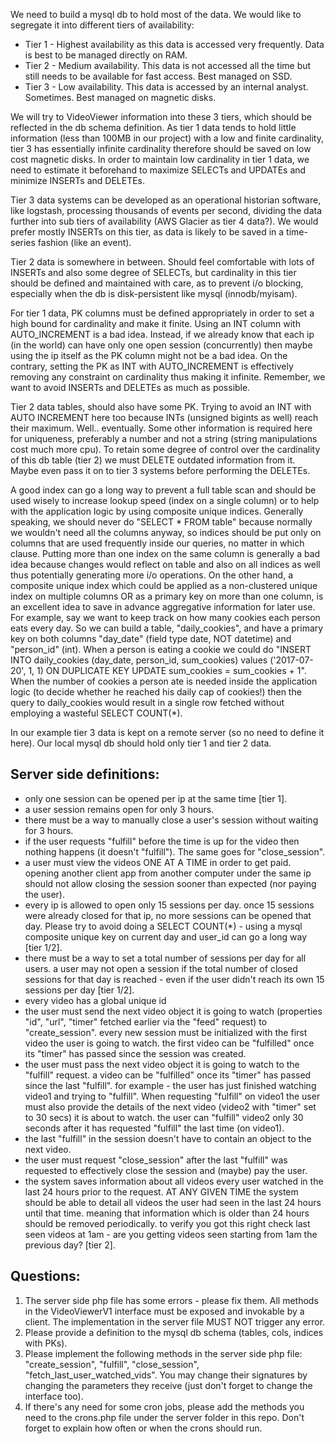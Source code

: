 We need to build a mysql db to hold most of the data. We would like to segregate it into different tiers of availability:
* Tier 1 - Highest availability as this data is accessed very frequently. Data is best to be managed directly on RAM.
* Tier 2 - Medium availability. This data is not accessed all the time but still needs to be available for fast access. Best managed on SSD.
* Tier 3 - Low availability. This data is accessed by an internal analyst. Sometimes. Best managed on magnetic disks.

We will try to VideoViewer information into these 3 tiers, which should be reflected in the db schema definition.
As tier 1 data tends to hold little information (less than 100MB in our project) with a low and finite cardinality, tier 3 has essentially infinite cardinality therefore should be saved on low cost magnetic disks.
In order to maintain low cardinality in tier 1 data, we need to estimate it beforehand to maximize SELECTs and UPDATEs and minimize INSERTs and DELETEs.

Tier 3 data systems can be developed as an operational historian software, like logstash, processing thousands of events per second, dividing the data further into sub tiers of availability (AWS Glacier as tier 4 data?). We would prefer mostly INSERTs on this tier, as data is likely to be saved in a time-series fashion (like an event).

Tier 2 data is somewhere in between. Should feel comfortable with lots of INSERTs and also some degree of SELECTs, but cardinality in this tier should be defined and maintained with care, as to prevent i/o blocking, especially when the db is disk-persistent like mysql (innodb/myisam).

For tier 1 data, PK columns must be defined appropriately in order to set a high bound for cardinality and make it finite. Using an INT column with AUTO_INCREMENT is a bad idea. Instead, if we already know that each ip (in the world) can have only one open session (concurrently) then maybe using the ip itself as the PK column might not be a bad idea. On the contrary, setting the PK as INT with AUTO_INCREMENT is effectively removing any constraint on cardinality thus making it infinite. Remember, we want to avoid INSERTs and DELETEs as much as possible.

Tier 2 data tables, should also have some PK. Trying to avoid an INT with AUTO INCREMENT here too because INTs (unsigned bigints as well) reach their maximum. Well.. eventually. Some other information is required here for uniqueness, preferably a number and not a string (string manipulations cost much more cpu). To retain some degree of control over the cardinality of this db table (tier 2) we
must DELETE outdated information from it. Maybe even pass it on to tier 3 systems before performing the DELETEs.

A good index can go a long way to prevent a full table scan and should be used wisely to increase lookup speed (index on a single column) or to help with the application logic by using composite unique indices. Generally speaking, we should never do "SELECT &#42; FROM table" because normally we wouldn't need all the columns anyway, so indices should be put only on columns that are used frequently inside our queries, no matter in which clause. Putting more than one index on the same column is generally a bad idea because changes would reflect on table and also on all indices as well thus potentially generating more i/o operations. On the other hand, a composite unique index which could be applied as a non-clustered unique index on multiple columns OR as a primary key on more than one column, is an excellent idea to save in advance aggregative information for later use. For example, say we want to keep track on how many cookies each person eats every day. So we can build a table, "daily_cookies", and have a primary key on both columns "day_date" (field type date, NOT datetime) and "person_id" (int). When a person is eating a cookie we could do "INSERT INTO daily_cookies (day_date, person_id, sum_cookies) values ('2017-07-20', 1, 1) ON DUPLICATE KEY UPDATE sum_cookies = sum_cookies + 1". When the number of cookies a person ate is needed inside the application logic (to decide whether he reached his daily cap of cookies!) then the query to daily_cookies would result in a single row fetched without employing a wasteful SELECT COUNT(&#42;).

In our example tier 3 data is kept on a remote server (so no need to define it here). Our local mysql db should hold only tier 1 and tier 2 data.

## Server side definitions:
* only one session can be opened per ip at the same time [tier 1].
* a user session remains open for only 3 hours.
* there must be a way to manually close a user's session without waiting for 3 hours.
* if the user requests "fulfill" before the time is up for the video then nothing happens (it doesn't "fulfill"). The same goes for "close_session".
* a user must view the videos ONE AT A TIME in order to get paid. opening another client app from another computer under the same ip should not allow closing the session sooner than expected (nor paying the user).
* every ip is allowed to open only 15 sessions per day. once 15 sessions were already closed for that ip, no more sessions can be opened that day. Please try to avoid doing a SELECT COUNT(&#42;) - using a mysql composite unique key on current day and user_id can go a long way [tier 1/2].
* there must be a way to set a total number of sessions per day for all users. a user may not open a session if the total number of closed sessions for that day is reached - even if the user didn't reach its own 15 sessions per day [tier 1/2].
* every video has a global unique id
* the user must send the next video object it is going to watch (properties "id", "url", "timer" fetched earlier via the "feed" request) to "create_session". every new session must be initialized with the first video the user is going to watch. the first video can be "fulfilled" once its "timer" has passed since the session was created.
* the user must pass the next video object it is going to watch to the "fulfill" request. a video can be "fulfilled" once its "timer" has passed since the last "fulfill". for example - the user has just finished watching video1 and trying to "fulfill". When requesting "fulfill" on video1 the user must also provide the details of the next video (video2 with "timer" set to 30 secs) it is about to watch. the user can "fulfill" video2 only 30 seconds after it has requested "fulfill" the last time (on video1).
* the last "fulfill" in the session doesn't have to contain an object to the next video.
* the user must request "close_session" after the last "fulfill" was requested to effectively close the session and (maybe) pay the user.
* the system saves information about all videos every user watched in the last 24 hours prior to the request. AT ANY GIVEN TIME the system should be able to detail all videos the user had seen in the last 24 hours until that time. meaning that information which is older than 24 hours should be removed periodically. to verify you got this right check last seen videos at 1am - are you getting videos seen starting from 1am the previous day? [tier 2].

## Questions:
1. The server side php file has some errors - please fix them. All methods in the VideoViewerV1 interface must be exposed and invokable by a client. The implementation in the server file MUST NOT trigger any error.
2. Please provide a definition to the mysql db schema (tables, cols, indices with PKs).
3. Please implement the following methods in the server side php file: "create_session", "fulfill", "close_session", "fetch_last_user_watched_vids". You may change their signatures by changing the parameters they receive (just don't forget to change the interface too).
4. If there's any need for some cron jobs, please add the methods you need to the crons.php file under the server folder in this repo. Don't forget to explain how often or when the crons should run.
